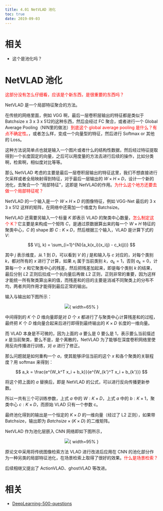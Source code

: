 ```yaml
---
title: 4.01 NetVLAD 池化
toc: true
date: 2019-09-03
---
```

# 相关

- 这个是池化吗？




# NetVLAD 池化

<span style="color:red;">这部分没有怎么仔细看，应该是个新东西，是很重要的东西吗？</span>

NetVLAD 是一个局部特征聚合的方法。

在传统的网络里面，例如 VGG 啊，最后一层卷积层输出的特征都是类似于 Batchsize x 3 x 3 x 512的这种东西，然后会经过 FC 聚合，或者进行一个 Global Average Pooling（NIN里的做法）<span style="color:red;">到底这个 global average pooling 是什么？有点不确定性。</span>，或者怎么样，变成一个向量型的特征，然后进行 Softmax or 其他的 Loss。

这种方法说简单点也就是输入一个图片或者什么的结构性数据，然后经过特征提取得到一个长度固定的向量，之后可以用度量的方法去进行后续的操作，比如分类啊，检索啊，相似度对比等等。

那么 NetVLAD 考虑的主要是最后一层卷积层输出的特征这里，我们不想直接进行欠采样或者全局映射得到特征，对于最后一层输出的 $W \times H \times D$，设计一个新的池化，去聚合一个 “局部特征”，这即是 NetVLAD的作用。<span style="color:red;">为什么这个地方还要去做一个局部特征呢？</span>

NetVLAD 的一个输入是一个 $W \times H \times D$ 的图像特征，例如 VGG-Net 最后的 3 x 3 x 512 这样的矩阵，在网络中还需加一个维度为 Batchsize。

NetVLAD 还需要另输入一个标量 $K$ 即表示 VLAD 的聚类中心数量，<span style="color:red;">怎么制定这个 K？</span>它主要是来构成一个矩阵 $C$，是通过原数据算出来的每一个 $W \times H$ 特征的聚类中心，$C$ 的 shape 即 $C: K \times D$，然后根据三个输入，VLAD 是计算下式的 $V$:

$$
V(j, k) = \sum_{i=1}^{N}{a_k(x_i)(x_i(j) - c_k(j))}
$$

其中 $j$ 表示维度，从 $1$ 到 $D$，可以看到 $V$ 的 $j$ 是和输入与 $c$ 对应的，对每个类别 $k$，都对所有的 $x$ 进行了计算，如果 $x_i$ 属于当前类别 $k$，$a_k=1$，否则 $a_k=0$，计算每一个 $x$ 和它聚类中心的残差，然后把残差加起来，即是每个类别 $k$ 的结果，最后分别 $L2$ 正则后拉成一个长向量后再做 $L2$ 正则，正则非常的重要，因为这样才能统一所有聚类算出来的值，而残差和的目的主要是消减不同聚类上的分布不均，两者共同作用才能得到最后正常的输出。

输入与输出如下图所示：

<center>

![](http://images.iterate.site/blog/image/20190722/Un8pe7CWMdpn.png?imageslim){ width=65% }

</center>


中间得到的 $K$ 个 $D$ 维向量即是对 $D$ 个 $x$ 都进行了与聚类中心计算残差和的过程，最终把 $K$ 个 $D$ 维向量合起来后进行即得到最终输出的 $K \times D$ 长度的一维向量。

而 VLAD 本身是不可微的，因为上面的 $a$ 要么是 $0$ 要么是 $1$，表示要么当前描述 $x$ 是当前聚类，要么不是，是个离散的，NetVLAD 为了能够在深度卷积网络里使用反向传播进行训练，对 $a$ 进行了修正。

那么问题就是如何重构一个 $a$，使其能够评估当前的这个 $x$ 和各个聚类的关联程度？用 softmax 来得到：

$$
a_k = \frac{e^{W_k^T x_i + b_k}}{e^{W_{k'}^T x_i + b_{k'}}}
$$

将这个把上面的 $a$ 替换后，即是 NetVLAD 的公式，可以进行反向传播更新参数。

所以一共有三个可训练参数，上式 $a$ 中的 $W: K \times D$，上式 $a$ 中的 $b: K \times 1$，聚类中心 $c: K \times D$，而原始 VLAD 只有一个参数 c。

最终池化得到的输出是一个恒定的 $K \times D$ 的一维向量（经过了 L2 正则），如果带 Batchsize，输出即为 $Batchsize \times (K \times D)$ 的二维矩阵。

NetVLAD 作为池化层嵌入 CNN 网络即如下图所示，

<center>

![](http://images.iterate.site/blog/image/20190722/LMwAalfz3e6c.png?imageslim){ width=95% }

</center>


原论文中采用将传统图像检索方法 VLAD 进行改进后应用在 CNN 的池化部分作为一种另类的局部特征池化，在场景检索上取得了很好的效果。<span style="color:red;">什么是场景检索？</span>

后续相继又提出了 ActionVLAD、ghostVLAD 等改进。


# 相关

- [DeepLearning-500-questions](https://github.com/scutan90/DeepLearning-500-questions)
